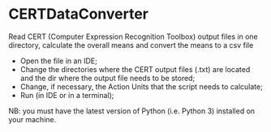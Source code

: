 # CERTDataConverter
Read CERT (Computer Expression Recognition Toolbox) output files in one directory, calculate the overall means and convert the means to a csv file

- Open the file in an IDE;
- Change the directories where the CERT output files (.txt) are located and the dir where the output file needs to be stored;
- Change, if necessary, the Action Units that the script needs to calculate;
- Run (in IDE or in a terminal);

NB: you must have the latest version of Python (i.e. Python 3) installed on your machine.
